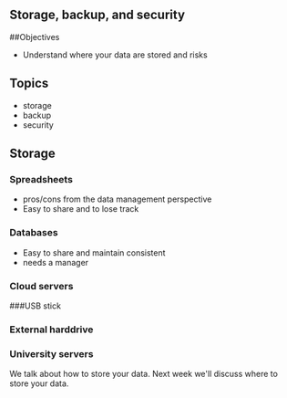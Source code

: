 ## Storage, backup, and security

##Objectives
- Understand where your data are stored and risks

## Topics
- storage
- backup
- security

## Storage
### Spreadsheets
- pros/cons from the data management perspective
- Easy to share and to lose track

### Databases
- Easy to share and maintain consistent
- needs a manager

### Cloud servers

###USB stick

### External harddrive 

### University servers


We talk about how to store your data. Next week we'll discuss where to store your data.